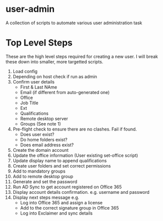 # user-admin
 A collection of scripts to automate various user administration task

# Top Level Steps

These are the high level steps required for creating a new user. I will break
these down into smaller, more targetted scripts. 

 1. Load config
 2. Depending on host check if run as admin
 3. Confirm user details
    - First & Last NAme
    - Email (if different from auto-generated one)
    - Office
    - Job Title
    - Ext
    - Qualifications
    - Remote desktop server
    - Groups (See note 1)
 4. Pre-flight check to ensure there are no clashes. Fail if found.
    - Does user exist?
    - Do home folders exist?
    - Does email address exist?
 5. Create the domain account
 6. Update the office information (User existing set-office script)
 7. Update display name to append qualifications
 8. Create user folders and set correct permissions
 9. Add to mandatory groups
10. Add to remote desktop group
11. Generate and set the password
12. Run AD Sync to get account registered on Office 365
13. Display account details confirmation. e.g. username and password
14. Display next steps message e.g.
    - Log into Office 365 and assign a license
    - Add to the correct signature group in Office 365
    - Log into Exclaimer and sync details